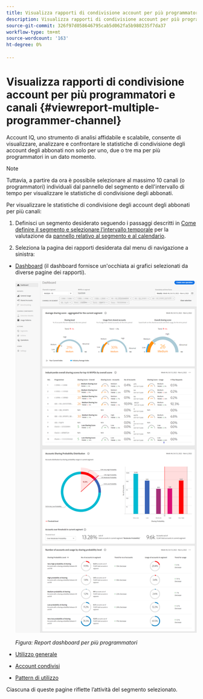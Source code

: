 ```yaml
---
title: Visualizza rapporti di condivisione account per più programmatori e canali
description: Visualizza rapporti di condivisione account per più programmatori e canali
source-git-commit: 326f97d058646795cab5d062fa5b980235f7da37
workflow-type: tm+mt
source-wordcount: '163'
ht-degree: 0%

---
```


# Visualizza rapporti di condivisione account per più programmatori e canali {#viewreport-multiple-programmer-channel}

Account IQ, uno strumento di analisi affidabile e scalabile, consente di visualizzare, analizzare e confrontare le statistiche di condivisione degli account degli abbonati non solo per uno, due o tre ma per più programmatori in un dato momento.

>[!NOTE]
>
>Tuttavia, a partire da ora è possibile selezionare al massimo 10 canali (o programmatori) individuali dal pannello del segmento e dell&#39;intervallo di tempo per visualizzare le statistiche di condivisione degli abbonati.

Per visualizzare le statistiche di condivisione degli account degli abbonati per più canali:

1. Definisci un segmento desiderato seguendo i passaggi descritti in [Come definire il segmento e selezionare l’intervallo temporale](/help/AccountIQ/howto-select-segment-timeframe.md) per la valutazione da [pannello relativo al segmento e al calendario](/help/AccountIQ/segments-timeframe.md).

1. Seleziona la pagina dei rapporti desiderata dal menu di navigazione a sinistra:

* [Dashboard](/help/AccountIQ/dashboard.md) (il dashboard fornisce un&#39;occhiata ai grafici selezionati da diverse pagine dei rapporti).

   ![](assets/mult-prog-dashboard.png)

   *Figura: Report dashboard per più programmatori*

* [Utilizzo generale](/help/AccountIQ/general-usage-reports.md)

* [Account condivisi](/help/AccountIQ/shared-acc-reports.md)

* [Pattern di utilizzo](/help/AccountIQ/usage-patterns.md)

Ciascuna di queste pagine riflette l’attività del segmento selezionato.
